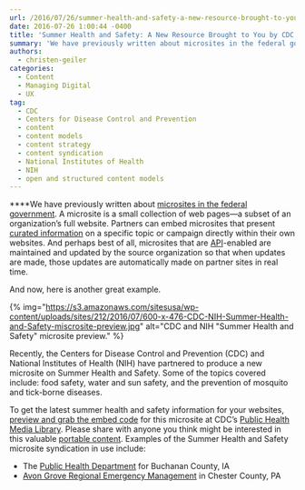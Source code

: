 ```yaml
---
url: /2016/07/26/summer-health-and-safety-a-new-resource-brought-to-you-by-cdc-and-nih/
date: 2016-07-26 1:00:44 -0400
title: 'Summer Health and Safety: A New Resource Brought to You by CDC and NIH'
summary: 'We have previously written about microsites in the federal government. A microsite is a small collection of web pages&mdash;a subset of an organization&rsquo;s full website. Partners can embed microsites that present curated information on a specific topic or campaign directly within their own websites. And perhaps best of all, microsites that are API-enabled are maintained and updated'
authors:
  - christen-geiler
categories:
  - Content
  - Managing Digital
  - UX
tag:
  - CDC
  - Centers for Disease Control and Prevention
  - content
  - content models
  - content strategy
  - content syndication
  - National Institutes of Health
  - NIH
  - open and structured content models
---
```


****We have previously written about [microsites in the federal government](https://www.WHATEVER/2016/04/21/microsites/). A microsite is a small collection of web pages—a subset of an organization’s full website. Partners can embed microsites that present [curated information](https://www.WHATEVER/2015/11/09/the-content-corner-structured-content-and-the-power-of-syndication/) on a specific topic or campaign directly within their own websites. And perhaps best of all, microsites that are [API](https://www.WHATEVER/category/code/api/)-enabled are maintained and updated by the source organization so that when updates are made, those updates are automatically made on partner sites in real time.

And now, here is another great example.

{% img="https://s3.amazonaws.com/sitesusa/wp-content/uploads/sites/212/2016/07/600-x-476-CDC-NIH-Summer-Health-and-Safety-miscrosite-preview.jpg" alt="CDC and NIH "Summer Health and Safety" microsite preview." %}

Recently, the Centers for Disease Control and Prevention (CDC) and National Institutes of Health (NIH) have partnered to produce a new microsite on Summer Health and Safety. Some of the topics covered include: food safety, water and sun safety, and the prevention of mosquito and tick-borne diseases.

To get the latest summer health and safety information for your websites, [preview and grab the embed code](https://tools.cdc.gov/medialibrary/index.aspx#/microsite/id/280182) for this microsite at CDC’s [Public Health Media Library](https://tools.cdc.gov/medialibrary). Please share with anyone you think might be interested in this valuable [portable content](https://www.WHATEVER/2016/05/05/how-to-create-portable-content-with-structured-content-models/). Examples of the Summer Health and Safety microsite syndication in use include:

  * The [Public Health Department](http://www.buchanancountyiowa.org/services/public_health/summer_health_and_safety.php) for Buchanan County, IA
  * [Avon Grove Regional Emergency Management](http://www.myagrem.net/Resources/CDCSubscriptions/summerweather.php) in Chester County, PA